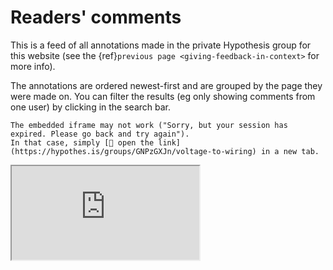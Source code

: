 # Readers' comments

This is a feed of all annotations made in the private Hypothesis group for this website
(see the {ref}`previous page <giving-feedback-in-context>` for more info).

The annotations are ordered newest-first and are grouped by the page they were made on.
You can filter the results (eg only showing comments from one user) by clicking in the search bar.

```{margin} Note
The embedded iframe may not work ("Sorry, but your session has expired. Please go back and try again").
In that case, simply [📑 open the link](https://hypothes.is/groups/GNPzGXJn/voltage-to-wiring) in a new tab.
```

<iframe src="https://hypothes.is/groups/GNPzGXJn/voltage-to-wiring"></iframe>
